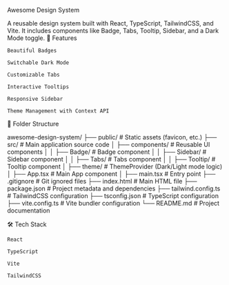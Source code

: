Awesome Design System

A reusable design system built with React, TypeScript, TailwindCSS, and Vite.
It includes components like Badge, Tabs, Tooltip, Sidebar, and a Dark Mode toggle.
🚀 Features

    Beautiful Badges

    Switchable Dark Mode

    Customizable Tabs

    Interactive Tooltips

    Responsive Sidebar

    Theme Management with Context API

📁 Folder Structure

awesome-design-system/
├── public/             # Static assets (favicon, etc.)
├── src/                # Main application source code
│   ├── components/     # Reusable UI components
│   │   ├── Badge/      # Badge component
│   │   ├── Sidebar/    # Sidebar component
│   │   ├── Tabs/       # Tabs component
│   │   ├── Tooltip/    # Tooltip component
│   ├── theme/          # ThemeProvider (Dark/Light mode logic)
│   ├── App.tsx         # Main App component
│   ├── main.tsx        # Entry point
├── .gitignore          # Git ignored files
├── index.html          # Main HTML file
├── package.json        # Project metadata and dependencies
├── tailwind.config.ts  # TailwindCSS configuration
├── tsconfig.json       # TypeScript configuration
├── vite.config.ts      # Vite bundler configuration
└── README.md           # Project documentation

🛠️ Tech Stack

    React

    TypeScript

    Vite

    TailwindCSS
